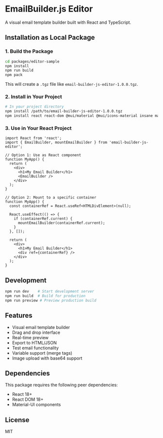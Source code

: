 # EmailBuilder.js Editor

A visual email template builder built with React and TypeScript.

## Installation as Local Package

### 1. Build the Package

```bash
cd packages/editor-sample
npm install
npm run build
npm pack
```

This will create a `.tgz` file like `email-builder-js-editor-1.0.0.tgz`.

### 2. Install in Your Project

```bash
# In your project directory
npm install /path/to/email-builder-js-editor-1.0.0.tgz
npm install react react-dom @mui/material @mui/icons-material insane marked
```

### 3. Use in Your React Project

```tsx
import React from 'react';
import { EmailBuilder, mountEmailBuilder } from 'email-builder-js-editor';

// Option 1: Use as React component
function MyApp() {
  return (
    <div>
      <h1>My Email Builder</h1>
      <EmailBuilder />
    </div>
  );
}

// Option 2: Mount to a specific container
function MyApp() {
  const containerRef = React.useRef<HTMLDivElement>(null);

  React.useEffect(() => {
    if (containerRef.current) {
      mountEmailBuilder(containerRef.current);
    }
  }, []);

  return (
    <div>
      <h1>My Email Builder</h1>
      <div ref={containerRef} />
    </div>
  );
}
```

## Development

```bash
npm run dev    # Start development server
npm run build  # Build for production
npm run preview # Preview production build
```

## Features

- Visual email template builder
- Drag and drop interface
- Real-time preview
- Export to HTML/JSON
- Test email functionality
- Variable support (merge tags)
- Image upload with base64 support

## Dependencies

This package requires the following peer dependencies:
- React 18+
- React DOM 18+
- Material-UI components

## License

MIT
